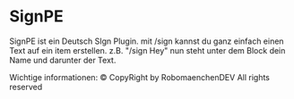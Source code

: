 # SignPE


SignPE ist ein Deutsch SIgn Plugin. mit /sign kannst du ganz einfach einen Text auf ein item erstellen. z.B. "/sign Hey" nun steht unter dem Block dein Name und darunter der Text.

Wichtige informationen: 
© CopyRight by RobomaenchenDEV                                                                                                                 All rights reserved
